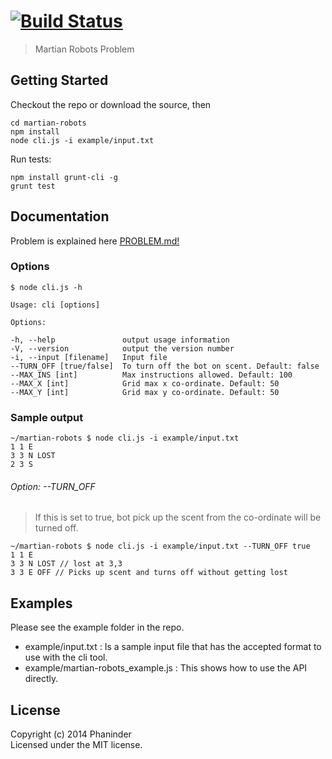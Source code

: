#  [![Build Status](https://secure.travis-ci.org//martian-robots.png?branch=master)](http://travis-ci.org//martian-robots)

> Martian Robots Problem


## Getting Started

Checkout the repo or download the source, then

    cd martian-robots
    npm install
    node cli.js -i example/input.txt

Run tests:

    npm install grunt-cli -g
    grunt test

## Documentation
Problem is explained here [PROBLEM.md!](https://github.com/pasupulaphani/martian-robots/blob/master/PROBLEM.md)

### Options
    $ node cli.js -h
    
    Usage: cli [options]

    Options:
    
    -h, --help               output usage information
    -V, --version            output the version number
    -i, --input [filename]   Input file
    --TURN_OFF [true/false]  To turn off the bot on scent. Default: false
    --MAX_INS [int]          Max instructions allowed. Default: 100
    --MAX_X [int]            Grid max x co-ordinate. Default: 50
    --MAX_Y [int]            Grid max y co-ordinate. Default: 50

### Sample output

    ~/martian-robots $ node cli.js -i example/input.txt 
    1 1 E
    3 3 N LOST
    2 3 S

###### Option: --TURN_OFF
> If this is set to true, bot pick up the scent from the co-ordinate will be turned off.

    ~/martian-robots $ node cli.js -i example/input.txt --TURN_OFF true
    1 1 E
    3 3 N LOST // lost at 3,3
    3 3 E OFF // Picks up scent and turns off without getting lost

## Examples

Please see the example folder in the repo.
- example/input.txt : Is a sample input file that has the accepted format to use with the cli tool.
- example/martian-robots_example.js : This shows how to use the API directly.


## License

Copyright (c) 2014 Phaninder  
Licensed under the MIT license.
